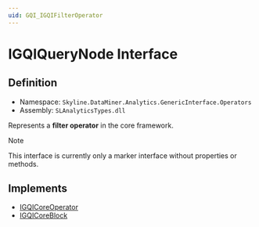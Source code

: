 ```yaml
---
uid: GQI_IGQIFilterOperator
---
```


# IGQIQueryNode Interface

## Definition

- Namespace: `Skyline.DataMiner.Analytics.GenericInterface.Operators`  
- Assembly: `SLAnalyticsTypes.dll`

Represents a **filter operator** in the core framework.

> [!NOTE]
> This interface is currently only a marker interface without properties or methods.

## Implements

- [IGQICoreOperator](xref:GQI_IGQICoreOperator)
- [IGQICoreBlock](xref:GQI_IGQICoreBlock)
